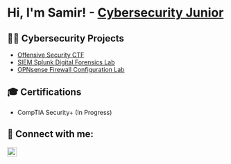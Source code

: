 <h1>Hi, I'm Samir! - <a href="www.linkedin.com/in/samir-anwar-8472ckj">Cybersecurity Junior</a> </h1>

<h2>👨‍💻 Cybersecurity Projects</h2>

- [Offensive Security CTF]([https://www.google.com](https://github.com/itsamirac1e/Offensive_Security_CTF_UT-A))
- [SIEM Splunk Digital Forensics Lab](https://www.google.com)
- [OPNsense Firewall Configuration Lab](https://www.google.com)

<h2>🎓 Certifications</h2>

- CompTIA Security+ (In Progress)
  
<h2> 🤳 Connect with me:</h2>

[<img align="left" alt="JoshMadakor | LinkedIn" width="22px" src="https://cdn.jsdelivr.net/npm/simple-icons@v3/icons/linkedin.svg" />][linkedin]


[linkedin]: https://www.linkedin.com/in/samir-anwar-8472ckj

<!--
**joshmadakor1/joshmadakor1** is a ✨ _special_ ✨ repository because its `README.md` (this file) appears on your GitHub profile.

Here are some ideas to get you started:

- 🔭 I’m currently working on ...
- 🌱 I’m currently learning ...
- 👯 I’m looking to collaborate on ...
- 🤔 I’m looking for help with ...
- 💬 Ask me about ...
- 📫 How to reach me: ...
- 😄 Pronouns: ...
- ⚡ Fun fact: ...
-->
